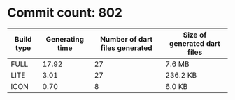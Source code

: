 # Commit count: 802
| Build type | Generating time | Number of dart files generated | Size of generated dart files |
|------------|-----------------|-------------------------------|------------------------------|
| FULL | 17.92 | 27 | 7.6 MB |
| LITE | 3.01 | 27 | 236.2 KB |
| ICON | 0.70 | 8 | 6.0 KB |
